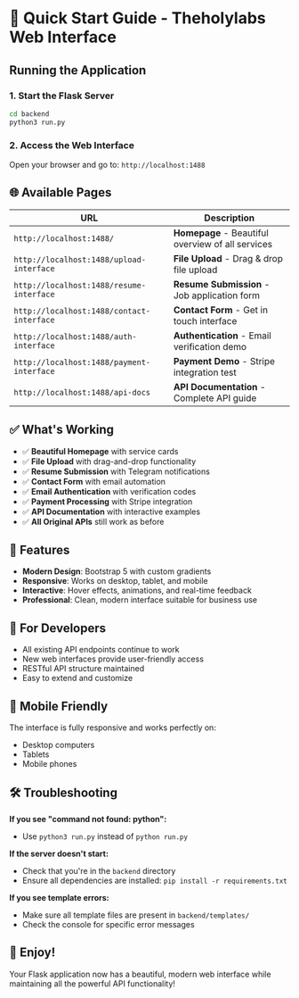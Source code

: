 # 🚀 Quick Start Guide - Theholylabs Web Interface

## Running the Application

### 1. Start the Flask Server
```bash
cd backend
python3 run.py
```

### 2. Access the Web Interface
Open your browser and go to: `http://localhost:1488`

## 🌐 Available Pages

| URL | Description |
|-----|-------------|
| `http://localhost:1488/` | **Homepage** - Beautiful overview of all services |
| `http://localhost:1488/upload-interface` | **File Upload** - Drag & drop file upload |
| `http://localhost:1488/resume-interface` | **Resume Submission** - Job application form |
| `http://localhost:1488/contact-interface` | **Contact Form** - Get in touch interface |
| `http://localhost:1488/auth-interface` | **Authentication** - Email verification demo |
| `http://localhost:1488/payment-interface` | **Payment Demo** - Stripe integration test |
| `http://localhost:1488/api-docs` | **API Documentation** - Complete API guide |

## ✅ What's Working

- ✅ **Beautiful Homepage** with service cards
- ✅ **File Upload** with drag-and-drop functionality
- ✅ **Resume Submission** with Telegram notifications
- ✅ **Contact Form** with email automation
- ✅ **Email Authentication** with verification codes
- ✅ **Payment Processing** with Stripe integration
- ✅ **API Documentation** with interactive examples
- ✅ **All Original APIs** still work as before

## 🎨 Features

- **Modern Design**: Bootstrap 5 with custom gradients
- **Responsive**: Works on desktop, tablet, and mobile
- **Interactive**: Hover effects, animations, and real-time feedback
- **Professional**: Clean, modern interface suitable for business use

## 🔧 For Developers

- All existing API endpoints continue to work
- New web interfaces provide user-friendly access
- RESTful API structure maintained
- Easy to extend and customize

## 📱 Mobile Friendly

The interface is fully responsive and works perfectly on:
- Desktop computers
- Tablets
- Mobile phones

## 🛠 Troubleshooting

**If you see "command not found: python":**
- Use `python3 run.py` instead of `python run.py`

**If the server doesn't start:**
- Check that you're in the `backend` directory
- Ensure all dependencies are installed: `pip install -r requirements.txt`

**If you see template errors:**
- Make sure all template files are present in `backend/templates/`
- Check the console for specific error messages

## 🎉 Enjoy!

Your Flask application now has a beautiful, modern web interface while maintaining all the powerful API functionality! 
